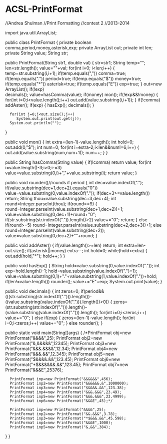 # ACSL-PrintFormat

//Andrea Shulman
//Print Formatting
//contest 2
//2013-2014

import java.util.ArrayList;

public class PrintFormat
{
   private boolean comma,period,money,asterisk,exp;
   private ArrayList<String> out;
   private int len;
   private String value;
   String str;
   
   public PrintFormat(String str1, double val)
   {
      str=str1;
      String temp="";
      len=str.length();
      value=""+val;
      for(int i=0; i<len;i++)
      {
         temp=str.substring(i,i+1);
         if(temp.equals(","))
            comma=true;
         if(temp.equals("."))
            period=true;
         if(temp.equals("$"))
            money=true;
         if(temp.equals("*"))
            asterisk=true;
         if(temp.equals("E"))
            exp=true;
      }
      out=new ArrayList<String>();
      if(!exp)   
         decimals();
      value=hasComma(value);
      if(money)
         mon();
      if(!exp&&!money)
      {
         for(int i=0;i<value.length();i++)
            out.add(value.substring(i,i+1));
      }
      if(!comma)
         addAster();
      if(exp)
      {
         hasExp();
         decimals();
      }
      
      for(int j=0;j<out.size();j++)
         System.out.print(out.get(j));
      System.out.println("");
   }
   
   public void mon()
   {
      int extra=(len-1)-value.length();
      int hold=0;
      out.add(0,"$");
      int num=0;
      for(int i=extra-2;i<len&&num!=6;i++)
      {
         out.add(value.substring(num,num+1));
         num++;
      }
   }
   
   public String hasComma(String value)
   {
      if(!comma)
         return value;
      for(int i=value.length()-3;i>0;i-=3)
         value=value.substring(0,i)+","+value.substring(i);
      return value;
   }
   
   public void rounder()//rounds if period
   {
      int dec=value.indexOf(".");
      if(value.substring(dec+1,dec+2).equals("0"))
         value=value.substring(0,value.indexOf("."));
      if(dec+3>=value.length())
         return;
      String thou=value.substring(dec+3,dec+4);
      int round=Integer.parseInt(thou);
      if(round==9)
      {
         round=Integer.parseInt(value.substring(dec+1,dec+2))+1;
         value=value.substring(0,dec+1)+round+"0";
         if(str.substring(str.indexOf(".")).length()>2)
            value+="0";
         return;
      }
      else if(round>=5)
         round=Integer.parseInt(value.substring(dec+2,dec+3))+1;
      else
         round=Integer.parseInt(value.substring(dec+2));
      value=value.substring(0,dec+2)+""+round;
   }
   
   public void addAster()
   {
      if(value.length()>=len)
         return;
      int extra=len-out.size();
      if(asterisk||money)
         extra--;
      int hold=0;
      while(hold<extra)
      {
         out.add(hold,"*");
         hold++;
      }
   }
   
   public void hasExp()
   {
      String hold=value.substring(0,value.indexOf("."));
      int exp=hold.length()-1;
      hold=value.substring(value.indexOf(".")+1);
      value=value.substring(0,1)+"."+value.substring(1,value.indexOf("."))+hold;
      if(len!=value.length())
         rounder();
      value+="E"+exp;
      System.out.print(value);
   }
   
   public void decimals()
   {
      int zeros=0;
      if(period&&(((str.substring(str.indexOf("."))).length())-((value.substring(value.indexOf("."))).length())>0))
      {
         zeros=(str.substring(str.indexOf("."))).length()-(value.substring(value.indexOf("."))).length();
         for(int i=0;i<zeros;i++)
            value+="0";
      }
      else if(exp)
      {
         zeros=(len-1)-value.length();
         for(int i=0;i<zeros;i++)
            value+="0";
      }
      else
         rounder();
   }
   
   public static void main(String[]args)
   {
      /*PrintFormat obj=new PrintFormat("&&&&",25);
      PrintFormat obj2=new PrintFormat("&,&&&&&",12345);
      PrintFormat obj3=new PrintFormat("&&&.&&&&",12.34);
      PrintFormat obj4=new PrintFormat("&&&.&&",12.345);
      PrintFormat obj5=new PrintFormat("$&&&&.&&",123.45);
      PrintFormat obj6=new PrintFormat("*$&&&&&&.&&",123.45);
      PrintFormat obj7=new PrintFormat("&&&E",25376);
      
      PrintFormat inp=new PrintFormat("&&&&&&",456);
      PrintFormat inp2=new PrintFormat("&&&&&&,&",1000000);
      PrintFormat inp3=new PrintFormat("$&&&&.&&",123.38);
      PrintFormat inp4=new PrintFormat("&&&.&&&",23.49);
      PrintFormat inp5=new PrintFormat("&&&.&&&",23.4999);
      PrintFormat inp6=new PrintFormat("&&&E",45);*/
      
      PrintFormat inp=new PrintFormat("&&&&",25);
      PrintFormat inp2=new PrintFormat("&&.&&&",3.78);
      PrintFormat inp3=new PrintFormat("*$&&&.&&",45.598);
      PrintFormat inp4=new PrintFormat("&&&E",1000);
      PrintFormat inp5=new PrintFormat("&,&&",384);
      
   }
}
